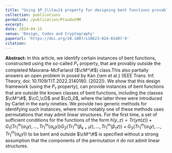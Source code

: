 ```yaml
---
title: "Using $P_{\\tau}$ property for designing bent functions provably outside the completed Maiorana-McFarland class"
collection: publications
permalink: /publication/PtauOutMM
excerpt: 
date: 2024-04-15
venue: 'Design, Codes and Cryptography'
paperurl: 'https://doi.org/10.1007/s10623-024-01407-9'
citation: 
---
```


**Abstract:** In this article, we identify certain instances of bent functions, constructed using the so-called $P_\tau$ property, that are provably outside the completed Maiorana-McFarland ($\cM^\#$) class.This also partially answers an open problem in posed by Kan {\em et al.} (IEEE Trans. Inf. Theory, doi: 10.1109/TIT.2022.3140180. (2022)).	We show that this design  framework (using the $P_\tau$ property),  can provide instances of bent functions that are outside the known classes of  bent functions, including the classes  $\cM^\#$, $\cC,\cD$ and $\cD_0$, where  the latter three were introduced by Carlet in the early nineties. We provide two generic methods for identifying such instances, where most notably one of these methods uses permutations that may admit  linear structures. For the first time, a set of sufficient conditions for the functions of the form  $h(y,z)=Tr(y\pi(z)) + G_1(Tr_1^m(\alpha_1y),\ldots,Tr_1^m(\alpha_ky))G_2(Tr_1^m(\beta_{k+1}z),\ldots,Tr_1^m(\beta_{\tau}z))+ G_3(Tr_1^m(\alpha_1y),\ldots,Tr_1^m(\alpha_ky))$  to be bent and outside $\cM^\#$ is specified without a strong assumption that the components of the permutation $\pi$ do not admit linear structures.
